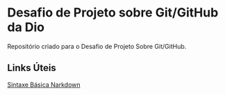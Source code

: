 # Desafio de Projeto sobre Git/GitHub da Dio  
Repositório criado para o Desafio de Projeto Sobre Git/GitHub.

## Links Úteis
[Sintaxe Básica Narkdown](https://www.markdownguide.org/basic-syntax/)
